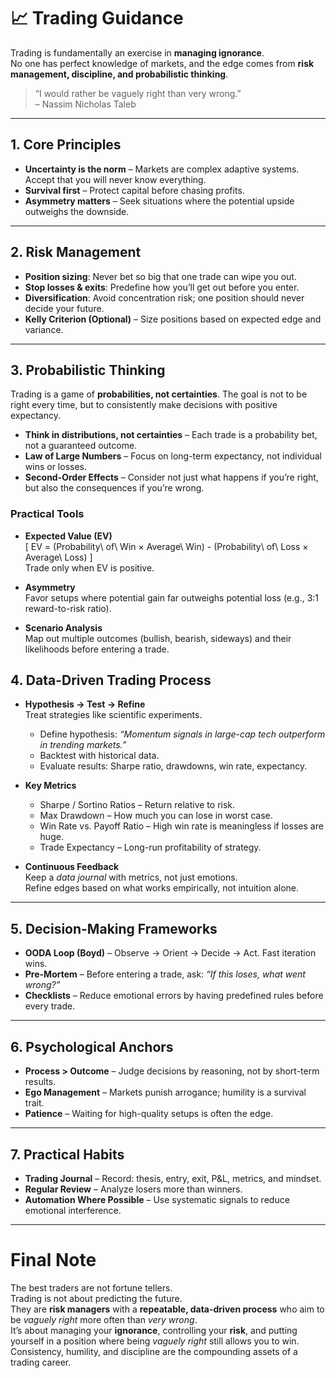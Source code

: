 # 📈 Trading Guidance

Trading is fundamentally an exercise in **managing ignorance**.  
No one has perfect knowledge of markets, and the edge comes from **risk management, discipline, and probabilistic thinking**.  

> “I would rather be vaguely right than very wrong.”  
> – Nassim Nicholas Taleb

---

## 1. Core Principles
- **Uncertainty is the norm** – Markets are complex adaptive systems. Accept that you will never know everything.  
- **Survival first** – Protect capital before chasing profits.  
- **Asymmetry matters** – Seek situations where the potential upside outweighs the downside.  

---

## 2. Risk Management
- **Position sizing**: Never bet so big that one trade can wipe you out.  
- **Stop losses & exits**: Predefine how you’ll get out before you enter.  
- **Diversification**: Avoid concentration risk; one position should never decide your future.
- **Kelly Criterion (Optional)** – Size positions based on expected edge and variance.

---

## 3. Probabilistic Thinking
Trading is a game of **probabilities, not certainties**. The goal is not to be right every time, but to consistently make decisions with positive expectancy.  

- **Think in distributions, not certainties** – Each trade is a probability bet, not a guaranteed outcome.  
- **Law of Large Numbers** – Focus on long-term expectancy, not individual wins or losses.  
- **Second-Order Effects** – Consider not just what happens if you’re right, but also the consequences if you’re wrong.  

### Practical Tools
- **Expected Value (EV)**  
  \[
  EV = (Probability\ of\ Win × Average\ Win) - (Probability\ of\ Loss × Average\ Loss)
  \]  
  Trade only when EV is positive.  

- **Asymmetry**  
  Favor setups where potential gain far outweighs potential loss (e.g., 3:1 reward-to-risk ratio).  

- **Scenario Analysis**  
  Map out multiple outcomes (bullish, bearish, sideways) and their likelihoods before entering a trade.  

## 4. Data-Driven Trading Process
- **Hypothesis → Test → Refine**  
  Treat strategies like scientific experiments.  
  - Define hypothesis: *“Momentum signals in large-cap tech outperform in trending markets.”*  
  - Backtest with historical data.  
  - Evaluate results: Sharpe ratio, drawdowns, win rate, expectancy.  

- **Key Metrics**  
  - Sharpe / Sortino Ratios – Return relative to risk.  
  - Max Drawdown – How much you can lose in worst case.  
  - Win Rate vs. Payoff Ratio – High win rate is meaningless if losses are huge.  
  - Trade Expectancy – Long-run profitability of strategy.  

- **Continuous Feedback**  
  Keep a *data journal* with metrics, not just emotions.  
  Refine edges based on what works empirically, not intuition alone.

---

## 5. Decision-Making Frameworks
- **OODA Loop (Boyd)** – Observe → Orient → Decide → Act. Fast iteration wins.  
- **Pre-Mortem** – Before entering a trade, ask: *“If this loses, what went wrong?”*  
- **Checklists** – Reduce emotional errors by having predefined rules before every trade.  

---

## 6. Psychological Anchors
- **Process > Outcome** – Judge decisions by reasoning, not by short-term results.  
- **Ego Management** – Markets punish arrogance; humility is a survival trait.  
- **Patience** – Waiting for high-quality setups is often the edge.  

---

## 7. Practical Habits
- **Trading Journal** – Record: thesis, entry, exit, P&L, metrics, and mindset.  
- **Regular Review** – Analyze losers more than winners.  
- **Automation Where Possible** – Use systematic signals to reduce emotional interference.  


---

# Final Note
The best traders are not fortune tellers.  
Trading is not about predicting the future.  
They are **risk managers** with a **repeatable, data-driven process** who aim to be *vaguely right* more often than *very wrong*.  
It’s about managing your **ignorance**, controlling your **risk**, and putting yourself in a position where being *vaguely right* still allows you to win.  
Consistency, humility, and discipline are the compounding assets of a trading career.  
